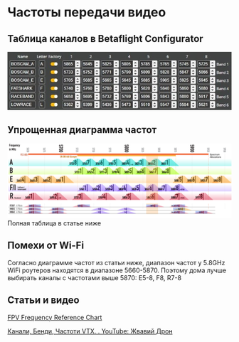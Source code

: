 # Частоты передачи видео

## Таблица каналов в Betaflight Configurator
![](ChannelsTable.jpg)

## Упрощенная диаграмма частот
![](Frequency-Reference-Chart-Short.png)  
Полная таблица в статье ниже

## Помехи от Wi-Fi
Согласно диаграмме частот из статьи ниже, диапазон частот у 5.8GHz WiFi роутеров находятся в диапазоне 5660-5870. Поэтому дома лучше выбирать каналы с частотами выше 5870: E5-8, F8, R7-8

## Статьи и видео
[FPV Frequency Reference Chart](https://www.getfpv.com/learn/fpv-essentials/fpv-frequency-reference-chart/)

[Канали, Бенди, Частоти VTX. . YouTube: Жвавий Дрон](https://www.youtube.com/watch?v=1WV-2_DJHRE)  

